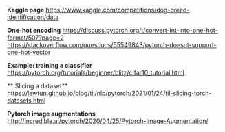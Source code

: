 **Kaggle page**
https://www.kaggle.com/competitions/dog-breed-identification/data

**One-hot encoding**
https://discuss.pytorch.org/t/convert-int-into-one-hot-format/507?page=2
https://stackoverflow.com/questions/55549843/pytorch-doesnt-support-one-hot-vector

**Example: training a classifier**
https://pytorch.org/tutorials/beginner/blitz/cifar10_tutorial.html

** Slicing a dataset**
https://lewtun.github.io/blog/til/nlp/pytorch/2021/01/24/til-slicing-torch-datasets.html

**Pytorch image augmentations**
http://incredible.ai/pytorch/2020/04/25/Pytorch-Image-Augmentation/
